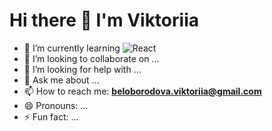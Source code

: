 # Hi there 👋 I'm Viktoriia



- 🌱 I’m currently learning ![React](https://camo.githubusercontent.com/ab4c3c731a174a63df861f7b118d6c8a6c52040a021a552628db877bd518fe84/68747470733a2f2f696d672e736869656c64732e696f2f62616467652f72656163742d2532333230323332612e7376673f7374796c653d666f722d7468652d6261646765266c6f676f3d7265616374266c6f676f436f6c6f723d253233363144414642)
- 👯 I’m looking to collaborate on ...
- 🤔 I’m looking for help with ...
- 💬 Ask me about ...
- 📫 How to reach me: <strong>beloborodova.viktoriia@gmail.com</strong>
- 😄 Pronouns: ...
- ⚡ Fun fact: ...
